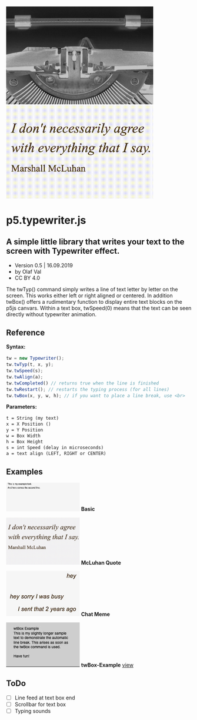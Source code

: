 <img src="p5js-typewriter-js.jpg" width=400> <img src="typewriter-mcluhan-animation.gif" width=400>

# p5.typewriter.js
## A simple little library that writes your text to the screen with Typewriter effect.

- Version 0.5 | 16.09.2019
- by Olaf Val
- CC BY 4.0

The twTyp() command simply writes a line of text letter by letter on the screen. This works either left or right aligned or centered. In addition twBox() offers a rudimentary function to display entire text blocks on the p5js canvars.
Within a text box, twSpeed(0) means that the text can be seen directly without typewriter animation.


## Reference

**Syntax:**
```javascript
tw = new Typewriter();
tw.twTyp(t, x, y);
tw.twSpeed(s);
tw.twAlign(a);
tw.twCompleted() // returns true when the line is finished
tw.twRestart(); // restarts the typing process (for all lines)
tw.twBox(x, y, w, h); // if you want to place a line break, use <br>
```

**Parameters:**
```
t = String (my text)
x = X Position ()
y = Y Position
w = Box Width
h = Box Height
s = int Speed (delay in microseconds)
a = text align (LEFT, RIGHT or CENTER)
```


## Examples

<img src="Examples/basic.jpg" width=200> **Basic** <br>

<img src="Examples/mcluhanquote.jpg" width=200> **McLuhan Quote**<br>

<img src="Examples/chat-meme.jpg" width=200> **Chat Meme**<br>

<img src="Examples/twBox-example.jpg" width=200> **twBox-Example** [view](http://projects.olafval.de/p5-typewriter/twBox-example.html) <br>


## ToDo

- [ ] Line feed at text box end
- [ ] Scrollbar for text box
- [ ] Typing sounds

<br>
